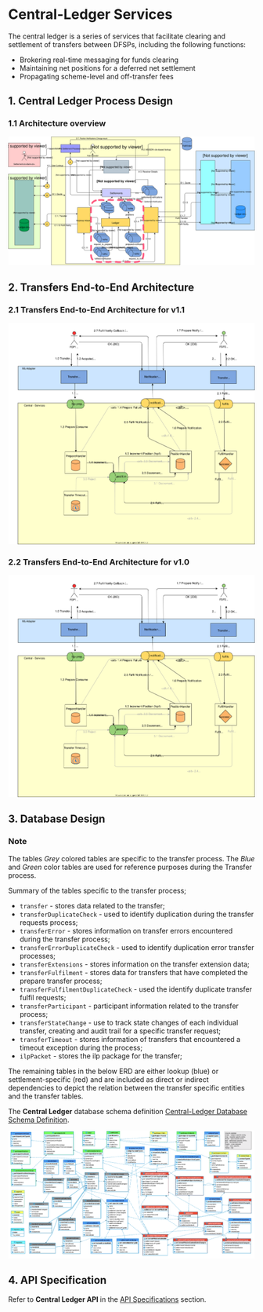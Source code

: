# Central-Ledger Services

The central ledger is a series of services that facilitate clearing and settlement of transfers between DFSPs, including the following functions:

* Brokering real-time messaging for funds clearing
* Maintaining net positions for a deferred net settlement
* Propagating scheme-level and off-transfer fees

## 1. Central Ledger Process Design

### 1.1 Architecture overview

![Central-Ledger Architecture](./assets/diagrams/architecture/Arch-mojaloop-central-ledger.svg)

## 2. Transfers End-to-End Architecture


### 2.1 Transfers End-to-End Architecture for v1.1
![Transfers Architecture for Mojaloop FSP Interoperability API v1.1](./assets/diagrams/architecture/Transfers-Arch-End-to-End-v1.1.svg)

### 2.2 Transfers End-to-End Architecture for v1.0
![Transfers Architecture for Mojaloop FSP Interoperability API v1.0](./assets/diagrams/architecture/Transfers-Arch-End-to-End-v1.0.svg)

## 3. Database Design

### Note

The tables *Grey* colored tables are specific to the transfer process. The *Blue* and *Green* color tables are used for reference purposes during the Transfer process.

Summary of the tables specific to the transfer process;

- `transfer` - stores data related to the transfer;
- `transferDuplicateCheck` - used to identify duplication during the transfer requests process;
- `transferError` - stores information on transfer errors encountered during the transfer process;
- `transferErrorDuplicateCheck` - used to identify duplication error transfer processes;
- `transferExtensions` - stores information on the transfer extension data;
- `transferFulfilment` - stores data for transfers that have completed the prepare transfer process;
- `transferFulfilmentDuplicateCheck` - used the identify duplicate transfer fulfil requests;
- `transferParticipant` - participant information related to the transfer process;
- `transferStateChange` - use to track state changes of each individual transfer, creating and audit trail for a specific transfer request;
- `transferTimeout` - stores information of transfers that encountered a timeout exception during the process;
- `ilpPacket` - stores the ilp package for the transfer;

The remaining tables in the below ERD are either lookup (blue) or settlement-specific (red) and are included as direct or indirect dependencies to depict the relation between the transfer specific entities and the transfer tables.

The **Central Ledger** database schema definition [Central-Ledger Database Schema Definition](./assets/database/central-ledger-ddl-MySQLWorkbench.sql).

![Central-Ledger Database Diagram](./assets/database/central-ledger-schema.png)

## 4. API Specification

Refer to **Central Ledger API** in the [API Specifications](../../api/README.md#central-ledger-api) section.

